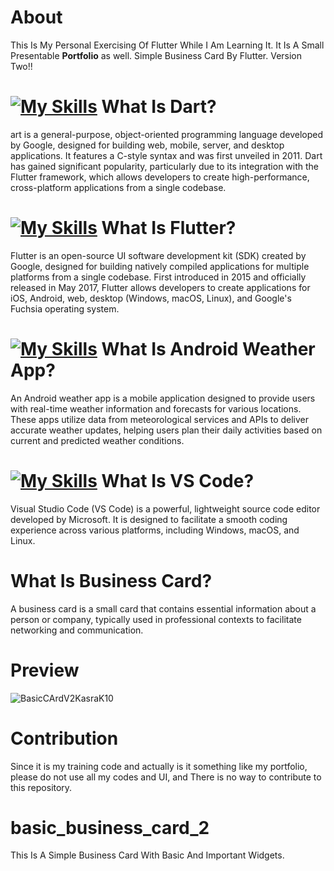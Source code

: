 # About
This Is My Personal Exercising Of Flutter While I Am Learning It. It Is A Small Presentable **Portfolio** as well. Simple Business Card By Flutter. Version Two!!

# [![My Skills](https://skillicons.dev/icons?i=dart)](https://skillicons.dev) What Is Dart?
art is a general-purpose, object-oriented programming language developed by Google, designed for building web, mobile, server, and desktop applications. It features a C-style syntax and was first unveiled in 2011. Dart has gained significant popularity, particularly due to its integration with the Flutter framework, which allows developers to create high-performance, cross-platform applications from a single codebase.

# [![My Skills](https://skillicons.dev/icons?i=flutter)](https://skillicons.dev) What Is Flutter? 
Flutter is an open-source UI software development kit (SDK) created by Google, designed for building natively compiled applications for multiple platforms from a single codebase. First introduced in 2015 and officially released in May 2017, Flutter allows developers to create applications for iOS, Android, web, desktop (Windows, macOS, Linux), and Google's Fuchsia operating system.

# [![My Skills](https://skillicons.dev/icons?i=androidstudio)](https://skillicons.dev) What Is Android Weather App?
An Android weather app is a mobile application designed to provide users with real-time weather information and forecasts for various locations. These apps utilize data from meteorological services and APIs to deliver accurate weather updates, helping users plan their daily activities based on current and predicted weather conditions.

# [![My Skills](https://skillicons.dev/icons?i=vscode)](https://skillicons.dev) What Is VS Code?
Visual Studio Code (VS Code) is a powerful, lightweight source code editor developed by Microsoft. It is designed to facilitate a smooth coding experience across various platforms, including Windows, macOS, and Linux.

# What Is Business Card?
A business card is a small card that contains essential information about a person or company, typically used in professional contexts to facilitate networking and communication.

# Preview
![BasicCArdV2KasraK10](https://github.com/user-attachments/assets/62e87741-0b55-4084-9b84-f36dcb3ce461)

# Contribution
Since it is my training code and actually is it something like my portfolio, please do  not use all my codes and UI, and There is no way to contribute to this repository.

# basic_business_card_2
This Is A Simple Business Card With Basic And Important Widgets.
